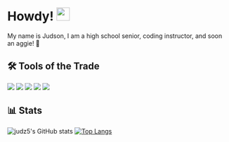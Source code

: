 # Howdy! <img src="https://raw.githubusercontent.com/MartinHeinz/MartinHeinz/master/wave.gif" width="30px">

My name is Judson, I am a high school senior, coding instructor, and soon an aggie! 🙏

## 🛠️ Tools of the Trade
![](https://img.shields.io/badge/Code-Python-informational?style=flat&logo=python&logoColor=white&color=blue)
![](https://img.shields.io/badge/Code-Java-informational?style=flat&logo=java&logoColor=white&color=blue)
![](https://img.shields.io/badge/Code-Python-informational?style=flat&logo=python&logoColor=white&color=blue)
![](https://img.shields.io/badge/OS-Mac-informational?style=flat&logo=apple&logoColor=white&color=blue)
![](https://img.shields.io/badge/OS-Linux-informational?style=flat&logo=linux&logoColor=white&color=blue)


## 📊 Stats
![judz5's GitHub stats](https://github-readme-stats.vercel.app/api?username=judz5&show_icons=true&theme=github_dark)
[![Top Langs](https://github-readme-stats.vercel.app/api/top-langs/?username=judz5&layout=compact&theme=github_dark)](https://github.com/anuraghazra/github-readme-stats)


